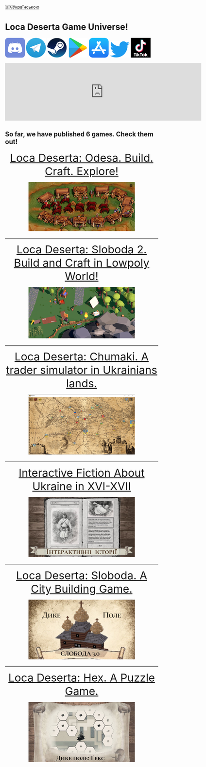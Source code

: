 
[🇺🇦Українською](index_uk)

# Loca Deserta Game Universe!

[<img src="images/discord.svg" width="65">](https://discord.gg/NThUaS3ajR) [<img src="images/Telegram_logo.svg" width="65">](https://t.me/locadesertachumaki)  [<img src="images/Steam_icon_logo.svg.png" width="65">](https://store.steampowered.com/app/2637950/_/) [<img src="images/playstore-icon.svg" width="65">](https://play.google.com/store/apps/dev?id=7035097424361510326
) [<img src="images/appstore_icon.svg" width="65">](https://apps.apple.com/ua/developer/dmytro-gladkyi/id578141466
) [<img src="images/Logo_of_Twitter.svg" width="65">](https://twitter.com/locadeserta) [<img src="images/logo-tiktok.svg" width="65">](https://tiktok.com/@locadeserta)

<iframe src="https://store.steampowered.com/widget/2637950/" frameborder="0" width="646" height="190"></iframe>

## So far, we have published 6 games. Check them out!

<p align="center">
<a style="font-size: 36px" href="./odesa/index">Loca Deserta: Odesa. Build. Craft. Explore!
  <p align="center">
 <img src="odesa/images/secret_place.jpg" width="350">
  </p>
</a>
</p>

---

<p align="center">
<a style="font-size: 36px" href="./sloboda2/index">Loca Deserta: Sloboda 2. Build and Craft in Lowpoly World!
  <p align="center">
 <img src="sloboda2/images/thumbnail.png" width="350">
  </p>
</a>
</p>

--- 
<p align="center">
<a style="font-size: 36px" href="locadesertachumaki/index_en">Loca Deserta: Chumaki. A trader simulator in Ukrainians lands.
  <p align="center">
 <img src="locadesertachumaki/images/thumbnails.png" width="350">
  </p>
</a>
</p>

---

<p align="center">
<a style="font-size: 36px" href="interactive/index_en">Interactive Fiction About Ukraine in XVI-XVII
  <p align="center">
    <img src="interactive/images/thumbnail.jpg" width="350">
  </p>
</a>
</p>

---

<p align="center">
<a style="font-size: 36px" href="citybuilding/index_en">Loca Deserta: Sloboda. A City Building Game.
  <p align="center">
    <img src="citybuilding/images/sloboda_thumbnail.jpg" width="350">
  </p>
</a>
</p>

---

<p align="center">
<a style="font-size: 36px" href="locadesertahex/index_en">Loca Deserta: Hex. A Puzzle Game.
  <p align="center">
 <img src="locadesertahex\images\hex_thumbnail.jpg" width="350">
  </p>
</a>
</p>
